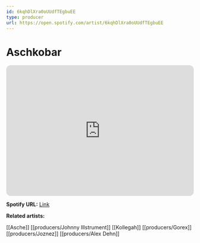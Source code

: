 ```yaml
---
id: 6kqhDlXra0oUUdfTEgbuEE
type: producer
url: https://open.spotify.com/artist/6kqhDlXra0oUUdfTEgbuEE
---
```

# Aschkobar

<iframe style="border-radius:12px" src="https://open.spotify.com/embed/artist/6kqhDlXra0oUUdfTEgbuEE" width="100%" height="352" frameBorder="0" allowfullscreen="" allow="autoplay; clipboard-write; encrypted-media; fullscreen; picture-in-picture" loading="lazy"></iframe>

**Spotify URL:** [Link](https://open.spotify.com/artist/6kqhDlXra0oUUdfTEgbuEE)

**Related artists:**

[[Asche]]
[[producers/Johnny Illstrument]]
[[Kollegah]]
[[producers/Gorex]]
[[producers/Joznez]]
[[producers/Alex Dehn]]
